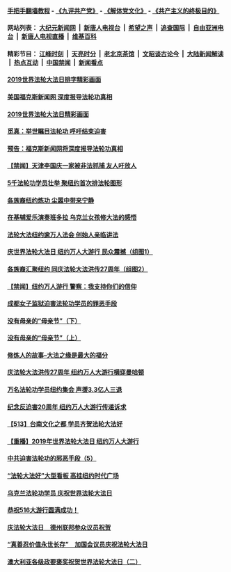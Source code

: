 #### [手把手翻墙教程](https://github.com/gfw-breaker/guides/wiki) -  [《九评共产党》](https://github.com/gfw-breaker/9ping.md?t=05210337) - [《解体党文化》](https://github.com/gfw-breaker/jtdwh.md?t=05210337) - [《共产主义的终极目的》](https://github.com/gfw-breaker/gczydzjmd.md?t=05210337)

#### 网站列表： [大纪元新闻网](http://159.65.64.52:10080/) &nbsp;|&nbsp; [新唐人电视台](http://159.65.64.52:8000/) &nbsp;|&nbsp; [希望之声](http://159.65.64.52:8200/) &nbsp;|&nbsp; [追查国际](http://159.65.64.52:10010/) &nbsp;|&nbsp; [自由亚洲电台](http://159.65.64.52:9800/) &nbsp;|&nbsp; [新唐人电视直播](http://159.65.64.52/) &nbsp;|&nbsp; [维基百科](http://159.65.64.52:8100/)  

#### 精彩节目： [江峰时刻](http://159.65.64.52/today-in-history/) &nbsp;|&nbsp; [天亮时分](http://159.65.64.52/tianliang/) &nbsp;|&nbsp; [老北京茶馆](http://159.65.64.52/teahouse/) &nbsp;|&nbsp; [文昭谈古论今](http://159.65.64.52/wenzhao/) &nbsp;|&nbsp; [大陆新闻解读](http://159.65.64.52/ntdtv-comedy/) &nbsp;|&nbsp; [热点互动](http://159.65.64.52/ntdtv-rdhd/) &nbsp;|&nbsp; [中国禁闻](http://159.65.64.52/ntdtv-news/) &nbsp;|&nbsp; [新闻看点](http://159.65.64.52/news-insight/) 

#### [2019世界法轮大法日排字精彩画面](../pages/prog1530/a102582765.md?t=05210337) 

#### [美国福克斯新闻网 深度报导法轮功真相](../pages/prog1530/a102582722.md?t=05210337) 

#### [2019世界法轮大法日精彩画面](../pages/prog1530/a102582698.md?t=05210337) 

#### [觅真：举世瞩目法轮功 呼吁结束迫害](../pages/prog1530/a102582614.md?t=05210337) 

#### [预告：福克斯新闻网将深度报导法轮功真相](../pages/prog1530/a102581955.md?t=05210337) 

#### [【禁闻】天津李国庆一家被非法抓捕 友人吁放人](../pages/prog1530/a102582099.md?t=05210337) 

#### [5千法轮功学员壮举 聚纽约首次排法轮图形](../pages/prog1530/a102581758.md?t=05210337) 

#### [各族裔纽约炼功 尘嚣中带来宁静](../pages/prog1530/a102581836.md?t=05210337) 

#### [在基辅爱乐演奏班多拉 乌克兰女孩修大法的感悟](../pages/prog1530/a102581705.md?t=05210337) 

#### [法轮大法纽约逾万人法会 创始人亲临讲法](../pages/prog1530/a102581176.md?t=05210337) 

#### [庆世界法轮大法日 纽约万人大游行 民众震撼（组图1）](../pages/prog1530/a102581436.md?t=05210337) 

#### [各族裔汇聚纽约 同庆法轮大法洪传27周年（组图2）](../pages/prog1530/a102580949.md?t=05210337) 

#### [【禁闻】纽约万人游行 警察：我支持你们的信仰](../pages/prog1530/a102581180.md?t=05210337) 

#### [成都女子监狱迫害法轮功学员的罪恶手段](../pages/prog1530/a102581093.md?t=05210337) 

#### [没有母亲的“母亲节”（下）](../pages/prog1530/a102581082.md?t=05210337) 

#### [没有母亲的“母亲节”（上）](../pages/prog1530/a102581078.md?t=05210337) 

#### [修炼人的故事–大法之缘是最大的福分](../pages/prog1530/a102579813.md?t=05210337) 

#### [庆法轮大法洪传27周年 纽约万人大游行横穿曼哈顿](../pages/prog1530/a102580632.md?t=05210337) 

#### [万名法轮功学员纽约集会 声援3.3亿人三退](../pages/prog1530/a102580690.md?t=05210337) 

#### [纪念反迫害20周年 纽约万人大游行传递诉求](../pages/prog1530/a102580642.md?t=05210337) 

#### [【513】台南文化之都 学员齐贺法轮大法好](../pages/prog1530/a102580556.md?t=05210337) 

#### [【重播】2019年世界法轮大法日 纽约万人大游行](../pages/prog1530/a102578021.md?t=05210337) 

#### [中共迫害法轮功的邪恶手段（5）](../pages/prog1530/a102580447.md?t=05210337) 

#### [“法轮大法好”大型看板 高挂纽约时代广场](../pages/prog1530/a102580061.md?t=05210337) 

#### [乌克兰法轮功学员 庆祝世界法轮大法日](../pages/prog1530/a102579935.md?t=05210337) 

#### [恭祝516大游行圆满成功！](../pages/prog1530/a102579805.md?t=05210337) 

#### [庆法轮大法日　德州联邦参众议员祝贺](../pages/prog1530/a102579693.md?t=05210337) 

#### [“真善忍价值永世长存”　加国会议员庆祝法轮大法日](../pages/prog1530/a102579677.md?t=05210337) 

#### [澳大利亚各级政要褒奖祝贺世界法轮大法日（二）](../pages/prog1530/a102579646.md?t=05210337) 

